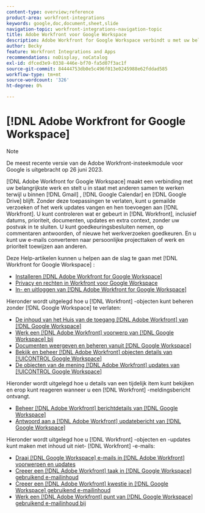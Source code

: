 ```yaml
---
content-type: overview;reference
product-area: workfront-integrations
keywords: google,doc,document,sheet,slide
navigation-topic: workfront-integrations-navigation-topic
title: Adobe Workfront voor Google Workspace
description: Adobe Workfront for Google Workspace verbindt u met uw belangrijkste werk en staat u toe om met anderen samen te werken terwijl het blijven binnen Gmail, Google Kalender, en Google Drive. Zonder deze toepassingen te verlaten, kunt u gemailde verzoeken of het werk updates vangen en hen toevoegen aan Workfront. U kunt controleren wat er in Workfront gebeurt, met inbegrip van vervaldata, prioriteit, documenten, updates en extra context, zonder uw binnen doos te verlaten. U kunt goedkeuringsbesluiten nemen, op commentaren antwoorden, of nieuwe het werkverzoeken goedkeuren. En u kunt uw e-mails converteren naar persoonlijke projecttaken of werk en prioriteit toewijzen aan anderen.
author: Becky
feature: Workfront Integrations and Apps
recommendations: noDisplay, noCatalog
exl-id: dfced3e9-0338-446e-bf70-fa5d07f3ac1f
source-git-commit: 84444753db0e5c496f013e0245988e62fddad585
workflow-type: tm+mt
source-wordcount: '326'
ht-degree: 0%

---
```


# [!DNL Adobe Workfront for Google Workspace]

>[!NOTE]
>
>De meest recente versie van de Adobe Workfront-insteekmodule voor Google is uitgebracht op 26 juni 2023.

[!DNL Adobe Workfront for Google Workspace] maakt een verbinding met uw belangrijkste werk en stelt u in staat met anderen samen te werken terwijl u binnen [!DNL Gmail] , [!DNL Google Calendar] en [!DNL Google Drive] blijft. Zonder deze toepassingen te verlaten, kunt u gemailde verzoeken of het werk updates vangen en hen toevoegen aan [!DNL Workfront]. U kunt controleren wat er gebeurt in [!DNL Workfront], inclusief datums, prioriteit, documenten, updates en extra context, zonder uw postvak in te sluiten. U kunt goedkeuringsbesluiten nemen, op commentaren antwoorden, of nieuwe het werkverzoeken goedkeuren. En u kunt uw e-mails converteren naar persoonlijke projecttaken of werk en prioriteit toewijzen aan anderen.

Deze Help-artikelen kunnen u helpen aan de slag te gaan met [!DNL Workfront for Google Workspace] :

* [Installeren  [!DNL Adobe Workfront for Google Workspace]](../../workfront-integrations-and-apps/workfront-for-g-suite/install-workfront-for-gsuite.md)
* [Privacy en rechten in Workfront voor Google Workspace](../../workfront-integrations-and-apps/workfront-for-g-suite/privacy-and-permissions-in-g-suite.md)
* [In- en uitloggen van  [!DNL Adobe Workfront for Google Workspace]](../../workfront-integrations-and-apps/workfront-for-g-suite/log-in-and-out-wf-for-gsuite.md)

Hieronder wordt uitgelegd hoe u [!DNL Workfront] -objecten kunt beheren zonder [!DNL Google Workspace] te verlaten:

* [De inhoud van het Huis van de toegang  [!DNL Adobe Workfront]  van  [!DNL Google Workspace]](../../workfront-integrations-and-apps/workfront-for-g-suite/access-wf-home-content-from-g-suite.md)
* [Werk een  [!DNL Adobe Workfront]  voorwerp van  [!DNL Google Workspace] bij](../../workfront-integrations-and-apps/workfront-for-g-suite/update-a-workfront-object-in-gsuite.md)
* [Documenten weergeven en beheren vanuit  [!DNL Google Workspace]](../../workfront-integrations-and-apps/workfront-for-g-suite/view-and-manage-documents-in-gsuite.md)
* [Bekijk en beheer  [!DNL Adobe Workfront]  objecten details van [!UICONTROL Google Workspace]](../../workfront-integrations-and-apps/workfront-for-g-suite/view-manage-work-item-details-in-gsuite.md)
* [De objecten van de mening  [!DNL Adobe Workfront]  updates van [!UICONTROL Google Workspace]](../../workfront-integrations-and-apps/workfront-for-g-suite/view-object-updates-in-gsuite.md)

Hieronder wordt uitgelegd hoe u details van een tijdelijk item kunt bekijken en erop kunt reageren wanneer u een [!DNL Workfront] -meldingsbericht ontvangt.

* [Beheer  [!DNL Adobe Workfront]  berichtdetails van  [!DNL Google Workspace]](../../workfront-integrations-and-apps/workfront-for-g-suite/manage-wf-email-notification-details-in-gsuite.md)
* [Antwoord aan a  [!DNL Adobe Workfront]  updatebericht van  [!DNL Google Workspace]](../../workfront-integrations-and-apps/workfront-for-g-suite/reply-to-wf-update-notification-from-gsuite.md)

Hieronder wordt uitgelegd hoe u [!DNL Workfront] -objecten en -updates kunt maken met inhoud uit niet- [!DNL Workfront] -e-mails:

* [Draai  [!DNL Google Workspace]  e-mails in  [!DNL Adobe Workfront]  voorwerpen en updates](../../workfront-integrations-and-apps/workfront-for-g-suite/turn-gsuite-emails-into-wf-objects-and-updates.md)
* [Creeer een  [!DNL Adobe Workfront]  taak in  [!DNL Google Workspace]  gebruikend e-mailinhoud](../../workfront-integrations-and-apps/workfront-for-g-suite/create-wf-task-in-gsuite-using-email-content.md)
* [Creeer een  [!DNL Adobe Workfront]  kwestie in  [!DNL Google Workspace]  gebruikend e-mailinhoud](../../workfront-integrations-and-apps/workfront-for-g-suite/create-wf-issue-in-g-suite-using-email-content.md)
* [Werk een  [!DNL Adobe Workfront]  punt van  [!DNL Google Workspace]  gebruikend e-mailinhoud bij](../../workfront-integrations-and-apps/workfront-for-g-suite/update-wf-item-using-email-content.md)
